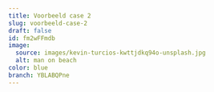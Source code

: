 ```yaml
---
title: Voorbeeld case 2
slug: voorbeeld-case-2
draft: false
id: fm2wFFmdb
image:
  source: images/kevin-turcios-kwttjdkq94o-unsplash.jpg
  alt: man on beach
color: blue
branch: YBLABQPne
---
```

